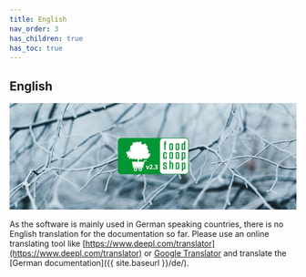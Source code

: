 ```yaml
---
title: English
nav_order: 3
has_children: true
has_toc: true
---
```

## English

![](https://raw.githubusercontent.com/foodcoopshop/foodcoopshop/master/webroot/files/images/sliders/demo-slider.jpg)

As the software is mainly used in German speaking countries, there is no English translation for the documentation so far. Please use an online translating tool like [https://www.deepl.com/translator](https://www.deepl.com/translator) or [Google Translator](https://translate.google.com/translate?sl=de&tl=en&u=https%3A%2F%2Ffoodcoopshop.github.io%2Fde) and translate the [German documentation]({{ site.baseurl }}/de/).